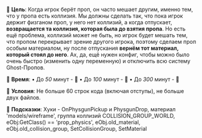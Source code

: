 🔺 **Цель**:  Когда игрок берёт проп, он часто мешает другим, именно тем, что у пропа есть коллизия. Мы должны сделать так, что пока игрок держит физганом проп, у него нет коллизий, а когда отпускает, **возвращается та коллизия, которая была до взятия пропа**. Но есть ещё проблема, коллизий может не быть, но игрок будет мешать тем, что пропом перекрывает зрение другого игрока, поэтому сделаем проп особым материалом, ну после отпускания **вернём тот материал, который стоял до него**. Ах, да, ещё нужен конфиг, чтобы можно было очень быстро (изменить одну переменную) и отключить всю систему Ghost-Пропов. 

🔺 **Время**: 
• До *50* минут - 🥇
• До *100* минут - 🥈
• До *300* минут - 🥉

🔺 **Условия**: Не больше 60 строк кода (включая отступы), не больше двух файлов.

 🔺 **Подсказки**: Хуки - OnPhysgunPickup и PhysgunDrop, материал 'models/wireframe', группа коллизий COLLISION_GROUP_WORLD, eObj:GetClass() == 'prop_physics', eObj.old_material, eObj.old_collision_group, SetCollisionGroup, SetMaterial
